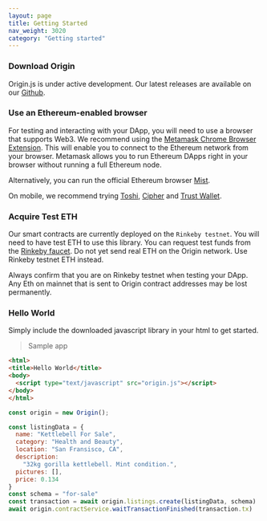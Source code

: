 ```yaml
---
layout: page
title: Getting Started
nav_weight: 3020
category: "Getting started"
---
```



### Download Origin

Origin.js is under active development. Our latest releases are available on our [Github](https://github.com/OriginProtocol).

### Use an Ethereum-enabled browser

For testing and interacting with your DApp, you will need to use a browser that supports Web3. We recommend using the [Metamask Chrome Browser Extension](https://metamask.io/). This will enable you to connect to the Ethereum network from your browser. Metamask allows you to run Ethereum DApps right in your browser without running a full Ethereum node.

Alternatively, you can run the official Ethereum browser [Mist](https://github.com/ethereum/mist).

On mobile, we recommend trying [Toshi](https://www.toshi.org/), [Cipher](https://www.cipherbrowser.com/) and [Trust Wallet](https://trustwalletapp.com/features/trust-browser).

### Acquire Test ETH

Our smart contracts are currently deployed on the `Rinkeby testnet`. You will need to have test ETH to use this library. You can request test funds from the [Rinkeby faucet](https://faucet.rinkeby.io/). Do not yet send real ETH on the Origin network. Use Rinkeby testnet ETH instead.

<aside class="notice">
Always confirm that you are on Rinkeby testnet when testing your DApp. Any Eth on mainnet that is sent to Origin contract addresses may be lost permanently.
</aside>

### Hello World

Simply include the downloaded javascript library in your html to get started. 

> Sample app

```html
<html>
<title>Hello World</title>
<body>
  <script type="text/javascript" src="origin.js"></script>
</body>
</html>
```

```javascript
const origin = new Origin();

const listingData = {
  name: "Kettlebell For Sale",
  category: "Health and Beauty",
  location: "San Fransisco, CA",
  description:
    "32kg gorilla kettlebell. Mint condition.",
  pictures: [],
  price: 0.134
}
const schema = "for-sale"
const transaction = await origin.listings.create(listingData, schema)
await origin.contractService.waitTransactionFinished(transaction.tx)
```